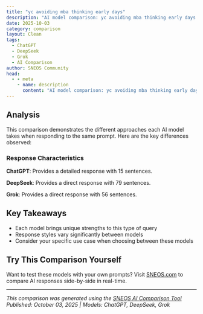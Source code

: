 ```yaml
---
title: "yc avoiding mba thinking early days"
description: "AI model comparison: yc avoiding mba thinking early days..."
date: 2025-10-03
category: comparison
layout: Clean
tags:
  - ChatGPT
  - DeepSeek
  - Grok
  - AI Comparison
author: SNEOS Community
head:
  - - meta
    - name: description
      content: "AI model comparison: yc avoiding mba thinking early days..."
---
```


<ChatComparison
  title="yc avoiding mba thinking early days"
  prompt="yc avoiding mba thinking early days"
  :responses='{"ChatGPT": "It sounds like you\u0027re considering whether to pursue an MBA or perhaps thinking about alternative paths early in your career, possibly related to joining Y Combinator (YC) or startups.\n\nIf you\u2019re contemplating avoiding an MBA and focusing on YC or startup experience early on, here are some points to consider:\n\n1. **Hands-on Experience**: Joining a startup or applying to Y Combinator can provide practical, real-world experience that many find more directly applicable than the theoretical knowledge from an MBA.\n\n2. **Network Building**: YC offers a strong network of founders, investors, and mentors that can be invaluable for your entrepreneurial journey.\n\n3. **Cost and Time**: Avoiding an MBA can save you significant tuition costs and time, allowing you to jump straight into building or scaling a company.\n\n4. **Skill Development**: Working in startups or launching your own venture helps develop skills like product management, fundraising, marketing, and leadership that are critical for entrepreneurial success.\n\n5. **Future MBA Option**: Remember, pursuing an MBA later in your career is always an option if you feel you need the business fundamentals or a broader network.\n\n6. **YC vs MBA**: While MBA programs provide a structured curriculum and recognized credentials, YC offers intensive, fast-paced, hands-on mentorship and resources specifically focused on startups.\n\nIf you want, I can help you explore alternatives to an MBA, suggest ways to prepare for YC, or discuss the pros and cons in more detail. Just let me know!", "DeepSeek": "Of course. This is a fantastic and crucial topic for any founder. \u0022YC avoiding MBA thinking\u0022 in the early days is less about being anti-education and more about being **pro-survival**.\n\nThe core conflict is that the mindset required to succeed in an established corporation (the domain of the MBA) is often the exact opposite of the mindset required to find a new, scalable business in an environment of extreme uncertainty (the domain of the startup).\n\nHere\u2019s a breakdown of what \u0022MBA thinking\u0022 means in this context, why YC advises against it in the early days, and what to do instead.\n\n---\n\n### What \u0022MBA Thinking\u0022 Looks Like in a Startup (The Anti-Patterns)\n\n1. **Analysis Paralysis \u0026 Over-Planning:**\n * **MBA Thinking:** Create a detailed 5-year financial model, a 50-page business plan, and extensive market research reports *before* building anything.\n * **The Problem:** In a startup, you are guessing. These plans are fantasies built on untested assumptions. The time spent planning is wasted; you learn by doing.\n\n2. **Focus on the \u0022Ideal\u0022 Customer:**\n * **MBA Thinking:** Define a large \u0022Total Addressable Market\u0022 (TAM) and create customer personas. Focus on a scalable marketing strategy from day one.\n * **The Problem:** Startups don\u0027t have customers yet. You need to find *any* customer who desperately needs your solution, even if it\u0027s just one person. You find them manually, not through a scalable channel.\n\n3. **Building the \u0022Complete Product\u0022:**\n * **MBA Thinking:** Build a product with all the features you envision for a \u0022Version 1.0\u0022 launch. This minimizes risk and presents a professional image.\n * **The Problem:** This takes too long and you build many features nobody wants. The goal is to build the **Minimum Viable Product (MVP)**\u2014the smallest thing you can build that delivers core value and lets you start the learning loop.\n\n4. **Hiring and Delegating Too Early:**\n * **MBA Thinking:** As a \u0022manager,\u0022 your job is to hire experts (a CMO, a CTO, etc.) and delegate tasks.\n * **The Problem:** In the early days, the founders *are* the company. You need to be the salesperson, the support agent, and the engineer. If you don\u0027t do it yourself, you won\u0027t understand the core problem and your customers intimately.\n\n5. **Focus on Competition and Positioning:**\n * **MBA Thinking:** Spend time on SWOT analyses and competitive landscaping.\n * **The Problem:** This is a distraction. In the beginning, your competition is obscurity and irrelevance, not another company. Your only job is to make something people want.\n\n6. **Optimizing for Profitability Too Soon:**\n * **MBA Thinking:** A business must have a clear path to profitability and positive unit economics from day one.\n * **The Problem:** This can kill a potentially great startup. Early on, you are searching for a *model* that can later be scaled. The priority is growth and learning, not profitability. You might need to give the product away for free to get initial traction.\n\n---\n\n### The YC / \u0022Startup\u0022 Mindset (What to Do Instead)\n\nYC\u0027s advice is a direct antidote to each of the points above.\n\n1. **Bias for Action:**\n * **YC Mantra:** \u0022Build something people want.\u0022 **Just start.** Talk to users today. Code a prototype tonight. Launch an ugly MVP next week. Speed and learning cycles are your only advantage.\n\n2. **Do Things That Don\u0027t Scale:**\n * **YC Mantra:** \u0022Do things that don\u0027t scale.\u0022 This is the most famous YC advice. Manually recruit your first 10 users. Personally onboard them. Hand-deliver the product if you have to. This is how you get the deep, empathetic understanding required to build something truly needed.\n\n3. **Obsess over a Single Metric: \u0022Make Users Happy\u0022:**\n * **YC Mindset:** Before you worry about LTV/CAC ratios, worry about one thing: Are your early users *thrilled*? Do they love your product so much they would be disappointed if it went away? This is the foundation of Product-Market Fit.\n\n4. **Founders as Doers:**\n * **YC Mindset:** The founders are the chief product managers, salespeople, and engineers. There is no delegation. You are in the trenches, getting your hands dirty. This is the only way to gain the insights needed to pivot or persevere.\n\n5. **Ignore the Competition:**\n * **YC Mindset:** Focus 100% on your users and your product. If you are building something new, you are creating a new category. The only validation you need is a growing number of happy users.\n\n6. **Prioritize Growth and Learning:**\n * **YC Mindset:** In the very beginning, growth (even if it\u0027s just from 1 to 10 users) and learning are the only metrics that matter. Worry about optimizing the business model *after* you\u0027ve found a repeatable way to make users happy.\n\n---\n\n### The Nuance: When \u0022MBA Thinking\u0022 Becomes Useful\n\nIt\u0027s important to note that YC isn\u0027t *anti-business*. The skills taught in MBA programs become critically valuable **later in a company\u0027s life**.\n\n* **Scaling Phase:** Once you\u0027ve found Product-Market Fit and need to grow from 100 to 1,000,000 users, you need strategic planning, financial modeling, hiring processes, and operational excellence\u2014all classic MBA strengths.\n* **Building a Culture:** As you grow beyond the founding team, you need to consciously build a company culture, org structure, and management practices.\n* **Fundraising \u0026 M\u0026A:** Later-stage fundraising, acquisitions, and IPOs benefit greatly from financial and strategic rigor.\n\n**In summary:**\n\nThe YC advice is to **first be a scientist in the lab**\u2014running fast, cheap experiments to discover a fundamental truth (a problem people will pay to have solved). \u0022MBA thinking\u0022 is for **being the engineer who builds a reliable, scalable factory** on top of that discovered truth.\n\nTrying to build the factory before you\u0027ve made the discovery is the surest way to fail. So, in the early days, embrace the messy, unscalable, action-oriented journey of finding the truth.", "Grok": "I\u0027m assuming you meant \u0022YC\u0022 as Y Combinator, the startup accelerator, and you\u0027re asking about their perspective on avoiding \u0022MBA thinking\u0022 in the early days of a startup. If that\u0027s not correct, please clarify.\n\nY Combinator, founded by Paul Graham and others, often emphasizes a mindset that prioritizes action, experimentation, and customer feedback over traditional business planning or \u0022MBA thinking\u0022 in the early stages of a startup. Here\u0027s a breakdown of what this means and why YC advocates for this approach:\n\n### What is \u0022MBA Thinking\u0022?\n\u0022MBA thinking\u0022 typically refers to the structured, analytical, and often risk-averse approach taught in business schools. This includes creating detailed business plans, focusing on financial projections, market sizing, and long-term strategies before building a product or engaging with customers. While these skills can be valuable later, they can be counterproductive for early-stage startups that need to move fast and adapt.\n\n### YC\u0027s Perspective on Avoiding MBA Thinking Early On\n1. **Focus on Building and Learning Over Planning**:\n - YC encourages founders to \u0022build things people want\u0022 rather than getting bogged down in over-analyzing or perfecting a business plan. Paul Graham famously said, \u0022The way to get startup ideas is not to try to think of startup ideas. It\u2019s to look for problems, preferably problems you have yourself.\u0022\n - Early-stage startups often operate in uncertainty, where customer needs and market dynamics aren\u2019t fully understood. Long-term planning can waste time when the reality on the ground changes rapidly.\n\n2. **Iterate Fast with Customer Feedback**:\n - YC pushes the idea of launching a minimum viable product (MVP) quickly and getting real user feedback, rather than theorizing about the market. This aligns with their mantra of \u0022launch early, iterate often.\u0022\n - MBA thinking might involve extensive market research upfront, but YC believes that talking to users and seeing how they interact with your product is a better use of time.\n\n3. **Avoid Premature Scaling**:\n - MBA-style approaches often emphasize scaling operations or building infrastructure early. YC warns against this (e.g., hiring too many people or over-investing in processes) before achieving product-market fit. As Paul Graham has noted, startups die from \u0022premature scaling\u0022 more often than from competition.\n\n4. **Bias Toward Action**:\n - YC values scrappiness and speed over polished strategies. Founders are encouraged to solve problems as they arise rather than trying to predict and plan for every contingency.\n - This is why YC often advises against overthinking things like fundraising strategies or detailed financial models in the first few months. Instead, focus on making something users love.\n\n5. **Emphasize Founder Instincts Over Formulas**:\n - MBA training often relies on frameworks and case studies, but YC believes that founders need to trust their instincts and learn from their unique context. Startups are not cookie-cutter businesses, and what worked for one company may not work for another.\n\n### Why This Matters in the Early Days\nIn the early days, a startup\u2019s survival depends on finding product-market fit as quickly as possible. YC\u2019s philosophy is that overthinking or adhering to rigid business principles can slow founders down or lead them to build something that doesn\u2019t resonate with users. As Sam Altman (former YC president) has said, \u201CThe most important thing for a startup is to be moving quickly in the right direction, not just to be moving quickly.\u201D\n\n### When Does MBA Thinking Become Useful?\nYC doesn\u2019t dismiss traditional business skills entirely. Once a startup has traction and product-market fit, skills like financial planning, operations management, and strategic thinking become critical. For example:\n- Hiring and building a team.\n- Managing cash flow and fundraising.\n- Scaling operations efficiently.\n\nBut in the early days, YC\u2019s advice leans heavily toward experimentation over structure.\n\n### Key YC Quotes on This Topic\n- Paul Graham: \u201CYou don\u2019t need to know anything about business to start a startup. You just need to make something people want.\u201D\n- Sam Altman: \u201CMost startups fail because they don\u2019t make something people want. Focus on that first; everything else is secondary.\u201D\n\n### Practical Takeaways for Founders\nIf you\u2019re in the early days of a startup and want to align with YC\u2019s approach over MBA thinking:\n1. Identify a real problem and start building a solution, even if it\u2019s imperfect.\n2. Talk to potential users constantly and prioritize their feedback over theoretical market analysis.\n3. Launch quickly and iterate based on what you learn.\n4. Don\u2019t worry about perfecting your pitch deck or financials until you have traction.\n5. Stay lean\u2014avoid hiring or spending on things that don\u2019t directly contribute to building or selling your product.\n\nIf you\u2019d like specifics on YC\u2019s application process, their essays (like Paul Graham\u2019s writings), or examples of startups that followed this mindset, let me know!"}' 
  published-date="20:58"
/>

## Analysis

This comparison demonstrates the different approaches each AI model takes when responding to the same prompt. Here are the key differences observed:

### Response Characteristics

**ChatGPT**: Provides a detailed response with 15 sentences. 

**DeepSeek**: Provides a direct response with 79 sentences. 

**Grok**: Provides a direct response with 56 sentences. 

## Key Takeaways

- Each model brings unique strengths to this type of query
- Response styles vary significantly between models
- Consider your specific use case when choosing between these models

## Try This Comparison Yourself

Want to test these models with your own prompts? Visit [SNEOS.com](https://sneos.com) to compare AI responses side-by-side in real-time.

---

*This comparison was generated using the [SNEOS AI Comparison Tool](https://sneos.com)*
*Published: October 03, 2025 | Models: ChatGPT, DeepSeek, Grok*
